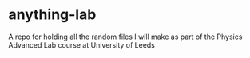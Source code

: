 # anything-lab
A repo for holding all the random files I will make as part of the Physics Advanced Lab course at University of Leeds
